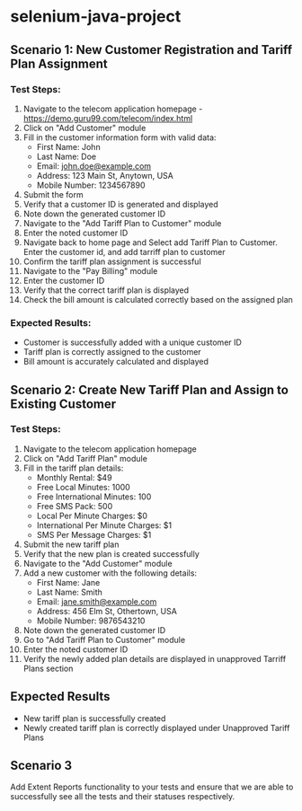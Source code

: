 # selenium-java-project
## Scenario 1: New Customer Registration and Tariff Plan Assignment

### Test Steps:

1. Navigate to the telecom application homepage - https://demo.guru99.com/telecom/index.html
2. Click on "Add Customer" module
3. Fill in the customer information form with valid data:
   - First Name: John
   - Last Name: Doe
   - Email: john.doe@example.com
   - Address: 123 Main St, Anytown, USA
   - Mobile Number: 1234567890
4. Submit the form
5. Verify that a customer ID is generated and displayed
6. Note down the generated customer ID
7. Navigate to the "Add Tariff Plan to Customer" module
8. Enter the noted customer ID
9. Navigate back to home page and Select add Tariff Plan to Customer. Enter the customer id, and add tarriff plan to customer
10. Confirm the tariff plan assignment is successful
11. Navigate to the "Pay Billing" module
12. Enter the customer ID
13. Verify that the correct tariff plan is displayed
14. Check the bill amount is calculated correctly based on the assigned plan

### Expected Results:

- Customer is successfully added with a unique customer ID
- Tariff plan is correctly assigned to the customer
- Bill amount is accurately calculated and displayed

## Scenario 2: Create New Tariff Plan and Assign to Existing Customer

### Test Steps:

1. Navigate to the telecom application homepage
2. Click on "Add Tariff Plan" module
3. Fill in the tariff plan details:
   - Monthly Rental: $49
   - Free Local Minutes: 1000
   - Free International Minutes: 100
   - Free SMS Pack: 500
   - Local Per Minute Charges: $0
   - International Per Minute Charges: $1
   - SMS Per Message Charges: $1
4. Submit the new tariff plan
5. Verify that the new plan is created successfully
6. Navigate to the "Add Customer" module
7. Add a new customer with the following details:
   - First Name: Jane
   - Last Name: Smith
   - Email: jane.smith@example.com
   - Address: 456 Elm St, Othertown, USA
   - Mobile Number: 9876543210
8. Note down the generated customer ID
9. Go to "Add Tariff Plan to Customer" module
10. Enter the noted customer ID
11. Verify the newly added plan details are displayed in unapproved Tarriff Plans section

## Expected Results

- New tariff plan is successfully created
- Newly created tariff plan is correctly displayed under Unapproved Tariff Plans

## Scenario 3

Add Extent Reports functionality to your tests and ensure that we are able to successfully see all the tests and their statuses respectively.



